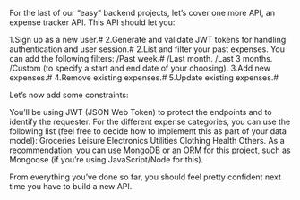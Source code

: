 For the last of our “easy” backend projects, let’s cover one more API, an expense tracker API. This API should let you:

1.Sign up as a new user.#
2.Generate and validate JWT tokens for handling authentication and user session.#
2.List and filter your past expenses. You can add the following filters:
/Past week.#
/Last month.
/Last 3 months.
/Custom (to specify a start and end date of your choosing).
3.Add new expenses.#
4.Remove existing expenses.#
5.Update existing expenses.#

Let’s now add some constraints:

You’ll be using JWT (JSON Web Token) to protect the endpoints and to identify the requester.
For the different expense categories, you can use the following list (feel free to decide how to implement this as part of your data model):
Groceries
Leisure
Electronics
Utilities
Clothing
Health
Others.
As a recommendation, you can use MongoDB or an ORM for this project, such as Mongoose (if you’re using JavaScript/Node for this).

From everything you’ve done so far, you should feel pretty confident next time you have to build a new API.